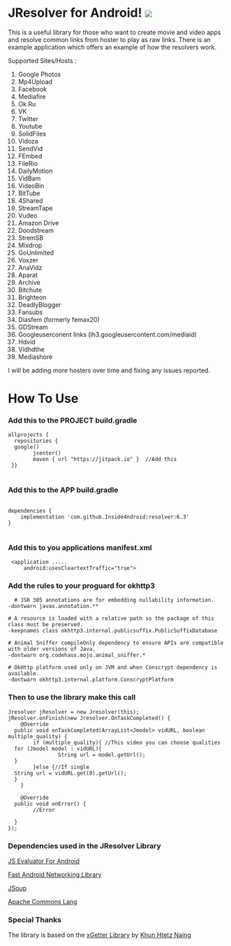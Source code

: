 # JResolver for Android! [![](https://jitpack.io/v/Inside4ndroid/resolver.svg)](https://jitpack.io/#Inside4ndroid/resolver)

This is a useful library for those who want to create movie and video apps and resolve common links from hoster to play as raw links.
There is an example application which offers an example of how the resolvers work.

Supported Sites/Hosts :

1. Google Photos
2. Mp4Upload
3. Facebook
4. Mediafire
5. Ok.Ru
6. VK
7. Twitter
8. Youtube
9. SolidFiles
10. Vidoza
11. SendVid
12. FEmbed
13. FileRio
14. DailyMotion
15. VidBam
16. VideoBin
17. BitTube
18. 4Shared
19. StreamTape
20. Vudeo
21. Amazon Drive
22. Doodstream
23. StremSB
24. Mixdrop
25. GoUnlimited
26. Voxzer
27. AnaVidz
28. Aparat
29. Archive
30. Bitchute
31. Brighteon
32. DeadlyBlogger
33. Fansubs
34. Diasfem (formerly femax20)
35. GDStream
36. Googleuserconent links (lh3.googleusercontent.com/mediaid)
37. Hdvid
38. Vidhdthe
39. Mediashore

I will be adding more hosters over time and fixing any issues reported.

# How To Use

### Add this to the PROJECT build.gradle

<pre>
<code>allprojects {<font></font>
  repositories {  <font></font>
  google()  <font></font>
        jcenter()  <font></font>
        maven { url "https://jitpack.io" }  //Add this<font></font>
 }}<font></font>
</code>
</pre>

### Add this to the APP build.gradle

<pre>
<code>
dependencies {  <font></font>
	implementation 'com.github.Inside4ndroid:resolver:6.3'<font></font>
}<font></font>
</code>
</pre>

### Add this to you applications manifest.xml

<pre><code> &lt;application .....<font></font>
     android:usesCleartextTraffic="true"&gt;<font></font>
</code></pre>

### Add the rules to your proguard for okhttp3

<pre><code>  # JSR 305 annotations are for embedding nullability information.  <font></font>
-dontwarn javax.annotation.**  <font></font>
  <font></font>
# A resource is loaded with a relative path so the package of this class must be preserved.  <font></font>
-keepnames class okhttp3.internal.publicsuffix.PublicSuffixDatabase  <font></font>
  <font></font>
# Animal Sniffer compileOnly dependency to ensure APIs are compatible with older versions of Java.  <font></font>
-dontwarn org.codehaus.mojo.animal_sniffer.*  <font></font>
  <font></font>
# OkHttp platform used only on JVM and when Conscrypt dependency is available.  <font></font>
-dontwarn okhttp3.internal.platform.ConscryptPlatform<font></font>
</code></pre>

### Then to use the library make this call

<pre><code>Jresolver jResolver = new Jresolver(this);  <font></font>
jResolver.onFinish(new Jresolver.OnTaskCompleted() {  <font></font>
    @Override  <font></font>
  public void onTaskCompleted(ArrayList&lt;Jmodel&gt; vidURL, boolean multiple_quality) {  <font></font>
        if (multiple_quality){ //This video you can choose qualities  <font></font>
  for (Jmodel model : vidURL){  <font></font>
                String url = model.getUrl();   <font></font>
  }   <font></font>
        }else {//If single  <font></font>
  String url = vidURL.get(0).getUrl();  <font></font>
  }  <font></font>
    }  <font></font>
  <font></font>
    @Override  <font></font>
  public void onError() {  <font></font>
        //Error  <font></font>
        
  }  <font></font>
});<font></font>
</code></pre>

### Dependencies used in the JResolver Library

<a href="https://github.com/evgenyneu/js-evaluator-for-android">JS Evaluator For Android</a>

<a href="https://github.com/amitshekhariitbhu/Fast-Android-Networking">Fast Android Networking Library</a>

<a href="https://github.com/jhy/jsoup">JSoup</a>

<a href="https://github.com/apache/commons-lang">Apache Commons Lang</a>

### Special Thanks

The library is based on the <a href="https://github.com/KhunHtetzNaing/xGetter">xGetter Library</a> by <a href="https://github.com/KhunHtetzNaing">Khun Htetz Naing</a>
